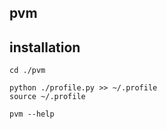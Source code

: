 ## pvm

## installation
```
cd ./pvm

python ./profile.py >> ~/.profile
source ~/.profile

pvm --help
```

